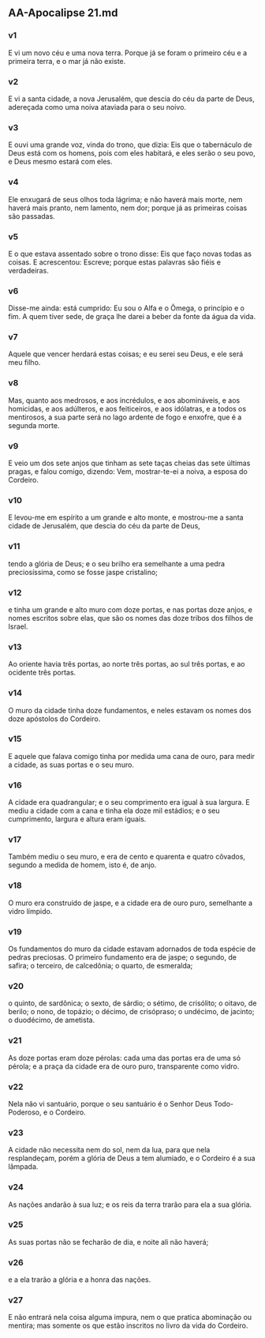 ## AA-Apocalipse 21.md
### v1
 E vi um novo céu e uma nova terra. Porque já se foram o primeiro céu e a primeira terra, e o mar já não existe.
### v2
 E vi a santa cidade, a nova Jerusalém, que descia do céu da parte de Deus, adereçada como uma noiva ataviada para o seu noivo.
### v3
 E ouvi uma grande voz, vinda do trono, que dizia: Eis que o tabernáculo de Deus está com os homens, pois com eles habitará, e eles serão o seu povo, e Deus mesmo estará com eles.
### v4
 Ele enxugará de seus olhos toda lágrima; e não haverá mais morte, nem haverá mais pranto, nem lamento, nem dor; porque já as primeiras coisas são passadas.
### v5
 E o que estava assentado sobre o trono disse: Eis que faço novas todas as coisas. E acrescentou: Escreve; porque estas palavras são fiéis e verdadeiras.
### v6
 Disse-me ainda: está cumprido: Eu sou o Alfa e o Ômega, o princípio e o fim. A quem tiver sede, de graça lhe darei a beber da fonte da água da vida.
### v7
 Aquele que vencer herdará estas coisas; e eu serei seu Deus, e ele será meu filho.
### v8
 Mas, quanto aos medrosos, e aos incrédulos, e aos abomináveis, e aos homicidas, e aos adúlteros, e aos feiticeiros, e aos idólatras, e a todos os mentirosos, a sua parte será no lago ardente de fogo e enxofre, que é a segunda morte.
### v9
 E veio um dos sete anjos que tinham as sete taças cheias das sete últimas pragas, e falou comigo, dizendo: Vem, mostrar-te-ei a noiva, a esposa do Cordeiro.
### v10
 E levou-me em espírito a um grande e alto monte, e mostrou-me a santa cidade de Jerusalém, que descia do céu da parte de Deus,
### v11
 tendo a glória de Deus; e o seu brilho era semelhante a uma pedra preciosíssima, como se fosse jaspe cristalino;
### v12
 e tinha um grande e alto muro com doze portas, e nas portas doze anjos, e nomes escritos sobre elas, que são os nomes das doze tribos dos filhos de Israel.
### v13
 Ao oriente havia três portas, ao norte três portas, ao sul três portas, e ao ocidente três portas.
### v14
 O muro da cidade tinha doze fundamentos, e neles estavam os nomes dos doze apóstolos do Cordeiro.
### v15
 E aquele que falava comigo tinha por medida uma cana de ouro, para medir a cidade, as suas portas e o seu muro.
### v16
 A cidade era quadrangular; e o seu comprimento era igual à sua largura. E mediu a cidade com a cana e tinha ela doze mil estádios; e o seu cumprimento, largura e altura eram iguais.
### v17
 Também mediu o seu muro, e era de cento e quarenta e quatro côvados, segundo a medida de homem, isto é, de anjo.
### v18
 O muro era construído de jaspe, e a cidade era de ouro puro, semelhante a vidro límpido.
### v19
 Os fundamentos do muro da cidade estavam adornados de toda espécie de pedras preciosas. O primeiro fundamento era de jaspe; o segundo, de safira; o terceiro, de calcedônia; o quarto, de esmeralda;
### v20
 o quinto, de sardônica; o sexto, de sárdio; o sétimo, de crisólito; o oitavo, de berilo; o nono, de topázio; o décimo, de crisópraso; o undécimo, de jacinto; o duodécimo, de ametista.
### v21
 As doze portas eram doze pérolas: cada uma das portas era de uma só pérola; e a praça da cidade era de ouro puro, transparente como vidro.
### v22
 Nela não vi santuário, porque o seu santuário é o Senhor Deus Todo-Poderoso, e o Cordeiro.
### v23
 A cidade não necessita nem do sol, nem da lua, para que nela resplandeçam, porém a glória de Deus a tem alumiado, e o Cordeiro é a sua lâmpada.
### v24
 As nações andarão à sua luz; e os reis da terra trarão para ela a sua glória.
### v25
 As suas portas não se fecharão de dia, e noite ali não haverá;
### v26
 e a ela trarão a glória e a honra das nações.
### v27
 E não entrará nela coisa alguma impura, nem o que pratica abominação ou mentira; mas somente os que estão inscritos no livro da vida do Cordeiro.
